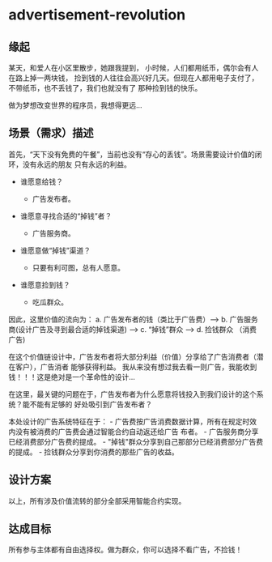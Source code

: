 # advertisement-revolution

## 缘起
  某天，和爱人在小区里散步，她跟我提到， 小时候，人们都用纸币，偶尔会有人在路上掉一两块钱，
捡到钱的人往往会高兴好几天。但现在人都用电子支付了，不带纸币，也不丢钱了，我们也就没有了
那种捡到钱的快乐。

  做为梦想改变世界的程序员，我想得更远...

## 场景（需求）描述
  首先，“天下没有免费的午餐”，当前也没有“存心的丢钱”。场景需要设计价值的闭环，没有永远的朋友
只有永远的利益。

  - 谁愿意给钱？
    - 广告发布者。

  - 谁愿意寻找合适的“掉钱”者？
    - 广告服务商。

  - 谁愿意做“掉钱”渠道？
    - 只要有利可图，总有人愿意。

  - 谁愿意捡到钱？
    - 吃瓜群众。

  因此，这里价值的流向为：
    a. 广告发布者的钱（类比于广告费）-->
    b. 广告服务商(设计广告及寻到最合适的掉钱渠道) -->
    c. “掉钱”群众  -->
    d. 捡钱群众 （消费广告)

  在这个价值链设计中，广告发布者将大部分利益（价值）分享给了广告消费者（潜在客户），广告消者
能够获得利益。
  我从来没有想过我去看一则广告，我能收到钱！！！这是绝对是一个革命性的设计...

  在这里，最关键的问题在于，广告发布者为什么愿意将钱投入到我们设计的这个系统？能不能有足够的
好处吸引到广告发布者？

  本处设计的广告系统特征在于：
    - 广告费按广告消费数据计算，所有在规定时效内没有被消费的广告费会通过智能合约自动返还给广告
     布者。
    - 广告服务商分享已经消费部分广告费的提成。
    - "掉钱"群众分享到自己那部分已经消费部分广告费的提成。
    - 捡钱群众分享到你消费的那些广告的收益。


## 设计方案
  以上，所有涉及价值流转的部分全部采用智能合约实现。

## 达成目标
  所有参与主体都有自由选择权。做为群众，你可以选择不看广告，不捡钱！
